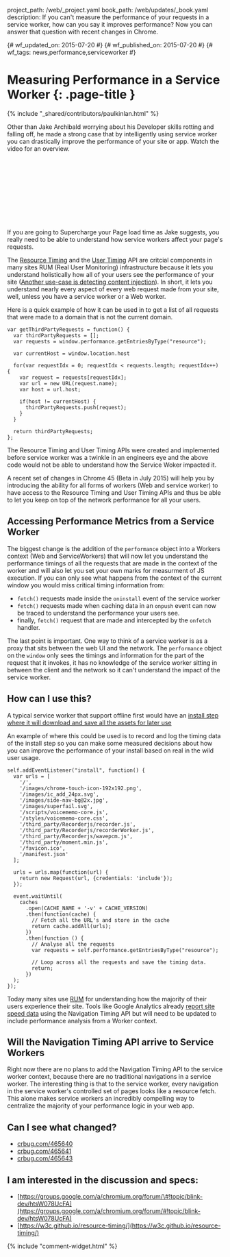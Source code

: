 project_path: /web/_project.yaml
book_path: /web/updates/_book.yaml
description: If you can't measure the performance of your requests in a service worker, how can you say it improves performance? Now you can answer that question with recent changes in Chrome.

{# wf_updated_on: 2015-07-20 #}
{# wf_published_on: 2015-07-20 #}
{# wf_tags: news,performance,serviceworker #}

# Measuring Performance in a Service Worker {: .page-title }

{% include "_shared/contributors/paulkinlan.html" %}



Other than Jake Archibald worrying about his Developer skills rotting and 
falling off, he made a strong case that by intelligently using service worker you 
can drastically improve the performance of your site or app. Watch the video for 
an overview.

<div class="video-wrapper">
  <iframe class="devsite-embedded-youtube-video" data-video-id="d5_6yHixpsQ"
          data-autohide="1" data-showinfo="0" frameborder="0" allowfullscreen>
  </iframe>
</div>

If you are going to Supercharge your Page load time as Jake suggests, you really 
need to be able to understand how service workers affect your page's requests.

The [Resource Timing](https://w3c.github.io/resource-timing/) and the [User Timing](https://w3c.github.io/user-timing/) API
are critcial components in many sites RUM (Real User Monitoring)
infrastructure because it lets you understand holistically how all of your users see
the performance of your site ([Another use-case is detecting content injection](https://paul.kinlan.me/detecting-injected-content/)).  In short, it lets you 
understand nearly every aspect of every web request made from your site, well, unless you have a service worker or a Web worker.

Here is a quick example of how it can be used in to get a list of all requests that were made
to a domain that is not the current domain.


    var getThirdPartyRequests = function() {
      var thirdPartyRequests = [];
      var requests = window.performance.getEntriesByType("resource");
      
      var currentHost = window.location.host
    
      for(var requestIdx = 0; requestIdx < requests.length; requestIdx++) {
        var request = requests[requestIdx];
        var url = new URL(request.name);
        var host = url.host;
    
        if(host != currentHost) {
          thirdPartyRequests.push(request);
        }
      }
      
      return thirdPartyRequests;
    };
    
 
The Resource Timing and User Timing APIs were created and implemented before service worker was a twinkle in
an engineers eye and the above code would not be able to understand how the Service Woker
impacted it.  

A recent set of changes in Chrome 45 (Beta in July 2015) will help 
you by introducing the ability for all forms of workers (Web and service worker) 
to have access to the Resource Timing and User Timing APIs and thus be able to let you keep on top of 
the network performance for all your users.

## Accessing Performance Metrics from a Service Worker

The biggest change is the addition of the `performance` object into a Workers context (Web 
and ServiceWorkers) that will now let you understand the performance timings of all 
the requests that are made in the context of the worker and will also let you set your
own marks for measurment of JS execution. If you can only see 
what happens from the context of the current window you would miss critical 
timing information from:

* `fetch()` requests made inside the `oninstall` event of the service worker
* `fetch()` requests made when caching data in an `onpush` event can now be 
  traced to understand the performance your users see.
* finally, `fetch()` request that are made and intercepted by the `onfetch` 
  handler.

The last point is important. One way to think of a service worker is as a proxy 
that sits between the web UI and the network.  The `performance` object on the 
`window` only sees the timings and information for the part of the request that it 
invokes, it has no knowledge of the service worker sitting in between the client 
and the network so it can't understand the impact of the service worker.

## How can I use this?

A typical service worker that support offline first would have an 
[install step where it will download and save all the assets for later use](https://github.com/GoogleChrome/voice-memos/blob/27f2ceac81aa2ee1a02fbce05bedce571709b29e/src/scripts/sw.js)

An example of where this could be used is to record and log the timing data of 
the install step so you can make some measured decisions about how you can improve
the performance of your install based on real in the wild user usage.


    self.addEventListener("install", function() {
      var urls = [
        '/',
        '/images/chrome-touch-icon-192x192.png',
        '/images/ic_add_24px.svg',
        '/images/side-nav-bg@2x.jpg',
        '/images/superfail.svg',
        '/scripts/voicememo-core.js',
        '/styles/voicememo-core.css',
        '/third_party/Recorderjs/recorder.js',
        '/third_party/Recorderjs/recorderWorker.js',
        '/third_party/Recorderjs/wavepcm.js',
        '/third_party/moment.min.js',
        '/favicon.ico',
        '/manifest.json'
      ];
    
      urls = urls.map(function(url) {
        return new Request(url, {credentials: 'include'});
      });
    
      event.waitUntil(
        caches
          .open(CACHE_NAME + '-v' + CACHE_VERSION)
          .then(function(cache) {
            // Fetch all the URL's and store in the cache
            return cache.addAll(urls);
          })
          .then(function () {
            // Analyse all the requests
            var requests = self.performance.getEntriesByType("resource");
            
            // Loop across all the requests and save the timing data.
            return;
          })
      );
    });
    

Today many sites use [RUM](https://en.wikipedia.org/wiki/Real_user_monitoring) for understanding
how the majority of their users experience their site.  Tools like Google Analytics
already [report site speed data](https://support.google.com/analytics/answer/1205784?hl=en) using the Navigation
Timing API but will need to be updated to include performance analysis from a Worker context.

## Will the Navigation Timing API arrive to Service Workers

Right now there are no plans to add the Navigation Timing API to the service worker context, 
because there are no traditional navigations in a service worker.  The interesting thing is that to 
the service worker, every navigation in the service worker's controlled set of pages looks like a 
resource fetch.  This alone makes service workers an incredibly compelling way to centralize the
majority of your performance logic in your web app.

## Can I see what changed?

* [crbug.com/465640](https://crbug.com/465640)  
* [crbug.com/465641](https://crbug.com/465641)  
* [crbug.com/465643](https://crbug.com/465643)

## I am interested in the discussion and specs:

* [https://groups.google.com/a/chromium.org/forum/\#!topic/blink-dev/htsW078UcFA](https://groups.google.com/a/chromium.org/forum/#!topic/blink-dev/htsW078UcFA)   
* [https://w3c.github.io/resource-timing/](https://w3c.github.io/resource-timing/) 


{% include "comment-widget.html" %}
